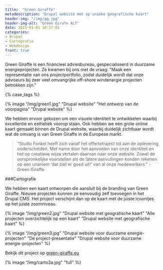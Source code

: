 ```yaml
---
title:  "Green Giraffe"
metadescription: "Drupal website met op unieke geografische kaart"
header-img: "/img/gg.jpg"
header-img-alt: "Green Girafe ALT"
date: 2015-01-01 10:27:01
categories: 
- Drupal 
- Cartografie 
- Webdesign
front: true
---
```


Green Giraffe is een financieel adviesbureau, gespecialiseerd in duurzame energieprojecten. Ze kwamen bij ons met de vraag: "Maak een representatie van ons projectportfolio, zodat duidelijk wordt dat onze adviseurs bij zeer veel omvangrijke off-shore windenergie projecten betrokken zijn."

{% case_tags %}

{% image “/img/green1.jpg" "Drupal website" "Het ontwerp van de voorpagina" "Drupal website" %}

We hebben ervoor gekozen om een visuele identiteit te ontwikkelen waarbij excellentie en esthetiek voorop staan. Ook hebben we een grote online kaart gemaakt binnen de Drupal website, waarbij duidelijk zichtbaar wordt wat de omvang is van Green Giraffe in de Europese markt.

> “Studio Fonkel heeft zich vanaf het offertetraject tot aan de oplevering onderscheiden. Met name door het aanvoelen van onze identiteit en het op creatieve wijze vertalen daarvan naar onze website. Zowel de oorspronkelijke voorstellen als de latere aanvullingen konden rekenen op een unaniem 'dat ziet er goed uit!' van al onze medewerkers." - Green Giraffe

###Cartografie

We hebben een kaart ontworpen die aansluit bij de branding van Green Giraffe. Nieuwe projecten kunnen ze eenvoudig zelf toevoegen in het Drupal CMS. Het project verschijnt dan op de kaart met de juiste icoontjes op het juiste zoomniveau.

{% image “/img/green2.jpg" "Drupal website met geogratische kaart" "Alle projecten overzichtelijk op een kaart" "Drupal website met geografische kaart" %}

{% image “/img/green3.jpg" "Drupal website voor duurzame energie-projecten" "De project-presentatie" "Drupal website voor duurzame energie-projecten" %}

Bekijk dit project op <a href="http://green-giraffe.eu/" target="_blank">green-giraffe.eu</a>

{% image “/img/carto3a.jpg" "full" %}
